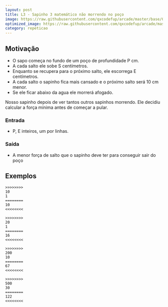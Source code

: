 ```yaml
---
layout: post
title: L3 - Sapinho 3 matemático não morrendo no poço
image: https://raw.githubusercontent.com/qxcodefup/arcade/master/base/065/__capa.jpg
optimized_image: https://raw.githubusercontent.com/qxcodefup/arcade/master/base/.thumb/065/Readme.jpg
category: repeticao
---
```

<!-- DON'T EDIT THIS FILE, GENERATED BY SCRIPT -->
<!-- DON'T EDIT THIS FILE, GENERATED BY SCRIPT -->
<!-- DON'T EDIT THIS FILE, GENERATED BY SCRIPT -->
<!-- DON'T EDIT THIS FILE, GENERATED BY SCRIPT -->
<!-- DON'T EDIT THIS FILE, GENERATED BY SCRIPT -->



## Motivação

*   O sapo começa no fundo de um poço de profundidade P cm.
*   A cada salto ele sobe S centímetros.
*   Enquanto se recupera para o próximo salto, ele escorrega E centímetros.
*   A cada salto o sapinho fica mais cansado e o próximo salto será 10 cm menor.
*   Se ele ficar abaixo da agua ele morrerá afogado.

Nosso sapinho depois de ver tantos outros sapinhos morrendo. Ele decidiu calcular a força mínima antes de começar  a pular.  

### Entrada

*   P, E inteiros, um por linhas.  

### Saída

*   A menor força de salto que o sapinho deve ter para conseguir sair do poço  

## Exemplos

```
>>>>>>>>
10
1
========
10
<<<<<<<<

>>>>>>>>
20
1
========
16
<<<<<<<<

>>>>>>>>
200
10
========
67
<<<<<<<<

>>>>>>>>
500
30
========
122
<<<<<<<<
```

